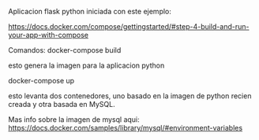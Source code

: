 Aplicacion flask python iniciada con este ejemplo:
 
https://docs.docker.com/compose/gettingstarted/#step-4-build-and-run-your-app-with-compose


Comandos:
  docker-compose build

  esto genera la imagen para la aplicacion python

  docker-compose up

  esto levanta dos contenedores, uno basado en la imagen de python recien creada y otra basada en MySQL.

Mas info sobre la imagen de mysql aqui: https://docs.docker.com/samples/library/mysql/#environment-variables
